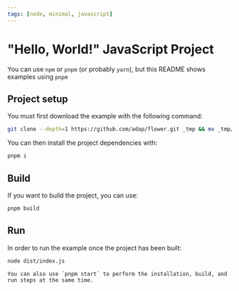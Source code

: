 ```yaml
---
tags: [node, minimal, javascript]
---
```


# "Hello, World!" JavaScript Project

You can use `npm` or `pnpm` (or probably `yarn`), but this README shows examples using `pnpm`

## Project setup

You must first download the example with the following command:

```bash
git clone --depth=1 https://github.com/adap/flower.git _tmp && mv _tmp/intelligence/ts/examples/hello-world-js . && rm -rf _tmp && cd hello-world-js
```

You can then install the project dependencies with:

```bash
pnpm i
```

## Build

If you want to build the project, you can use:

```bash
pnpm build
```

## Run

In order to run the example once the project has been built:

```bash
node dist/index.js
```

```{note}
You can also use `pnpm start` to perform the installation, build, and run steps at the same time.
```
